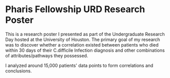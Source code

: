 # Pharis Fellowship URD Research Poster

This is a research poster I presented as part of the Undergraduate Research Day hosted at the University of Houston. The primary goal of my research was to discover whether a correlation existed between patients who died within 30 days of their C.difficile Infection diagnosis and other combinations of attributes/pathways they possessed.

I analyzed around 15,000 patients' data points to form correlations and conclusions.


